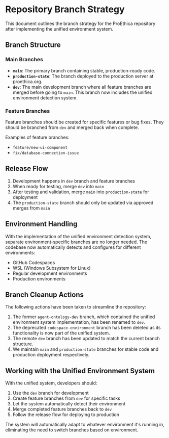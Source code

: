 # Repository Branch Strategy

This document outlines the branch strategy for the ProEthica repository after implementing the unified environment system.

## Branch Structure

### Main Branches

- **`main`**: The primary branch containing stable, production-ready code.
- **`production-state`**: The branch deployed to the production server at proethica.org.
- **`dev`**: The main development branch where all feature branches are merged before going to `main`. This branch now includes the unified environment detection system.

### Feature Branches

Feature branches should be created for specific features or bug fixes. They should be branched from `dev` and merged back when complete.

Examples of feature branches:
- `feature/new-ui-component`
- `fix/database-connection-issue`

## Release Flow

1. Development happens in `dev` branch and feature branches
2. When ready for testing, merge `dev` into `main`
3. After testing and validation, merge `main` into `production-state` for deployment
4. The `production-state` branch should only be updated via approved merges from `main`

## Environment Handling

With the implementation of the unified environment detection system, separate environment-specific branches are no longer needed. The codebase now automatically detects and configures for different environments:

- GitHub Codespaces
- WSL (Windows Subsystem for Linux)
- Regular development environments
- Production environments

## Branch Cleanup Actions

The following actions have been taken to streamline the repository:

1. The former `agent-ontology-dev` branch, which contained the unified environment system implementation, has been renamed to `dev`.
2. The deprecated `codespace-environment` branch has been deleted as its functionality is now part of the unified system.
3. The remote `dev` branch has been updated to match the current branch structure.
4. We maintain `main` and `production-state` branches for stable code and production deployment respectively.

## Working with the Unified Environment System

With the unified system, developers should:

1. Use the `dev` branch for development
2. Create feature branches from `dev` for specific tasks
3. Let the system automatically detect their environment
4. Merge completed feature branches back to `dev`
5. Follow the release flow for deploying to production

The system will automatically adapt to whatever environment it's running in, eliminating the need to switch branches based on environment.
